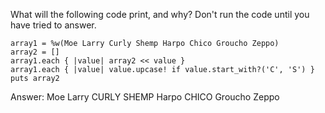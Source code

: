 What will the following code print, and why? Don't run the code until you have tried to answer.

```
array1 = %w(Moe Larry Curly Shemp Harpo Chico Groucho Zeppo)
array2 = []
array1.each { |value| array2 << value }
array1.each { |value| value.upcase! if value.start_with?('C', 'S') }
puts array2
```

Answer:
Moe
Larry
CURLY
SHEMP
Harpo
CHICO
Groucho
Zeppo

